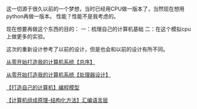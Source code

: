 
这一切源于很久以前的一个梦想，当时已经用CPU做一版本了，当然现在想用python再做一版本。
性能？性能不是我考虑的。

现在想要再做这个东西的目的：
一：梳理自己的计算机基础
二：在这个模拟cpu上做更多的实验。

这次的重新设计参考了以前的设计，但是也会和以前的设计有所不同。

[从零开始打造我的计算机系统【总序】](https://www.cnblogs.com/likeyiyy/p/3551551.html)

[从零开始打造我的计算机系统【处理器设计】](https://www.cnblogs.com/likeyiyy/p/3551553.html)

[【打造自己的计算机】编程模型](https://www.cnblogs.com/likeyiyy/p/3299704.html)

[【计算机组成原理-结构化方法】汇编语言层](https://www.cnblogs.com/likeyiyy/p/3285094.html)